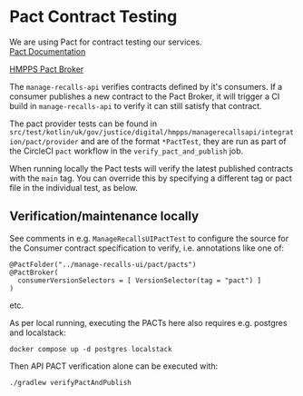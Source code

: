 # Pact Contract Testing

We are using Pact for contract testing our services.  
[Pact Documentation](https://pact.io/)

[HMPPS Pact Broker](https://pact-broker-prod.apps.live-1.cloud-platform.service.justice.gov.uk/)

The `manage-recalls-api` verifies contracts defined by it's consumers.  If a consumer publishes a new contract to the Pact 
Broker, it will trigger a CI build in `manage-recalls-api` to verify it can still satisfy that contract.  

The pact provider tests can be found in `src/test/kotlin/uk/gov/justice/digital/hmpps/managerecallsapi/integration/pact/provider` 
and are of the format `*PactTest`, they are run as part of the CircleCI `pact` workflow in the `verify_pact_and_publish` job.

When running locally the Pact tests will verify the latest published contracts with 
the `main` tag.  You can override this by specifying a different tag or pact 
file in the individual test, as below.

## Verification/maintenance locally

See comments in e.g. `ManageRecallsUIPactTest` to configure the source for
the Consumer contract specification to verify, i.e. annotations like one of:
```
@PactFolder("../manage-recalls-ui/pact/pacts")
@PactBroker(
  consumerVersionSelectors = [ VersionSelector(tag = "pact") ]
)
```
etc. 

As per local running, executing the PACTs here also requires e.g. postgres and localstack:

```docker compose up -d postgres localstack```

Then API PACT verification alone can be executed with: 
```
./gradlew verifyPactAndPublish
```
